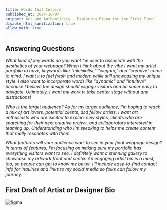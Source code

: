 ```yaml
---
title: Words that Inspire 
published_at: 2024-10-07
snippet: Art and Authenticity - Exploring Figma for the First Time!!
disable_html_sanitization: true
allow_math: true
---
```


## Answering Questions
*What kind of key words do you want the user to associate with the aesthetics of your webpage?*
*When I think about the vibe I want my artist portfolio to have, keywords like "minimalist," "elegant," and "creative" come to mind. I want it to feel fresh and modern while still showcasing my unique style. I also want to incorporate words like "dynamic" and "intuitive" because I believe the design should engage visitors and be super easy to navigate. Ultimately, I want my work to take center stage without any distractions!*

*Who is the target audience?*
*As for my target audience, I’m hoping to reach a mix of art lovers, potential clients, and fellow artists. I want art enthusiasts who are excited to explore new styles, clients who are searching for their next creative project, and collaborators interested in teaming up. Understanding who I’m speaking to helps me create content that really resonates with them.*

*What features will your audience want to see in your final webpage design?*
*In terms of features, I’m focusing on making sure my portfolio has everything visitors want to see. I definitely want a stunning gallery to showcase my artwork front and center. An engaging artist bio is a must, too, so people can get to know me better. I’ll include easy-to-find contact info for inquiries and links to my social media so folks can follow my journey.*

## First Draft of Artist or Designer Bio



![figma](figma.jpeg)